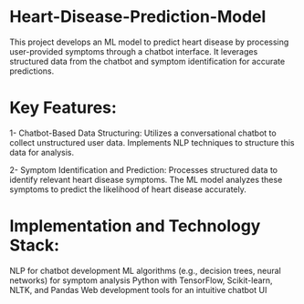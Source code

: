 # Heart-Disease-Prediction-Model
This project develops an ML model to predict heart disease by processing user-provided symptoms through a chatbot interface. It leverages structured data from the chatbot and symptom identification for accurate predictions.

# Key Features:
1- Chatbot-Based Data Structuring:
Utilizes a conversational chatbot to collect unstructured user data. Implements NLP techniques to structure this data for analysis.

2- Symptom Identification and Prediction:
Processes structured data to identify relevant heart disease symptoms. The ML model analyzes these symptoms to predict the likelihood of heart disease accurately.

# Implementation and Technology Stack:

NLP for chatbot development
ML algorithms (e.g., decision trees, neural networks) for symptom analysis
Python with TensorFlow, Scikit-learn, NLTK, and Pandas
Web development tools for an intuitive chatbot UI
